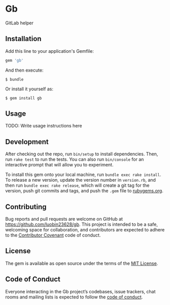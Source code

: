# Gb

GitLab helper

## Installation

Add this line to your application's Gemfile:

```ruby
gem 'gb'
```

And then execute:

    $ bundle

Or install it yourself as:

    $ gem install gb

## Usage

TODO: Write usage instructions here

## Development

After checking out the repo, run `bin/setup` to install dependencies. Then, run `rake test` to run the tests. You can also run `bin/console` for an interactive prompt that will allow you to experiment.

To install this gem onto your local machine, run `bundle exec rake install`. To release a new version, update the version number in `version.rb`, and then run `bundle exec rake release`, which will create a git tag for the version, push git commits and tags, and push the `.gem` file to [rubygems.org](https://rubygems.org).

## Contributing

Bug reports and pull requests are welcome on GitHub at https://github.com/luobin23628/gb. This project is intended to be a safe, welcoming space for collaboration, and contributors are expected to adhere to the [Contributor Covenant](http://contributor-covenant.org) code of conduct.

## License

The gem is available as open source under the terms of the [MIT License](https://opensource.org/licenses/MIT).

## Code of Conduct

Everyone interacting in the Gb project’s codebases, issue trackers, chat rooms and mailing lists is expected to follow the [code of conduct](https://github.com/[USERNAME]/gb/blob/master/CODE_OF_CONDUCT.md).

